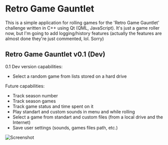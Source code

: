 # Retro Game Gauntlet
This is a simple application for rolling games for the 'Retro Game Gauntlet' challenge written in C++ using Qt (QML, JavaScript).
It's just a game roller now, but I'm going to add logging/history features (actually the features are almost done they're just commented, lol. Sorry)

## Retro Game Gauntlet v0.1 (Dev)

0.1 Dev version capabilities:
* Select a random game from lists stored on a hard drive

Future capabilities:
* Track season number 
* Track season games
* Track game status and time spent on it
* Play standart and custom sounds in menu and while rolling
* Select a game from standart and custom files (from a local drive and the Internet)
* Save user settings (sounds, games files path, etc.)

![Screenshot](https://photos-1.dropbox.com/t/2/AAB-E5lfZx20IGkcqvOyjatoF0QxgJrKu0iypA4C2oKnYQ/12/445502611/jpeg/32x32/1/_/1/2/Screenshot.JPG/EKPIkMwDGN8EIAcoBw/6wTD_knAIY0-zHL7KskhXDU3htVayg1OgQl-zlfRF1Y?size=1024x768&size_mode=2 "v0.1 Dev")
